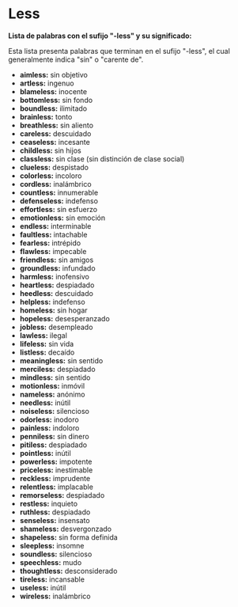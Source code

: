 # Less



**Lista de palabras con el sufijo "-less" y su significado:**

Esta lista presenta palabras que terminan en el sufijo "-less", el cual generalmente indica "sin" o "carente de".

*   **aimless:** sin objetivo
*   **artless:** ingenuo
*   **blameless:** inocente
*   **bottomless:** sin fondo
*   **boundless:** ilimitado
*   **brainless:** tonto
*   **breathless:** sin aliento
*   **careless:** descuidado
*   **ceaseless:** incesante
*   **childless:** sin hijos
*   **classless:** sin clase (sin distinción de clase social)
*   **clueless:** despistado
*   **colorless:** incoloro
*   **cordless:** inalámbrico
*   **countless:** innumerable
*   **defenseless:** indefenso
*   **effortless:** sin esfuerzo
*   **emotionless:** sin emoción
*   **endless:** interminable
*   **faultless:** intachable
*   **fearless:** intrépido
*   **flawless:** impecable
*   **friendless:** sin amigos
*   **groundless:** infundado
*   **harmless:** inofensivo
*   **heartless:** despiadado
*   **heedless:** descuidado
*   **helpless:** indefenso
*   **homeless:** sin hogar
*   **hopeless:** desesperanzado
*   **jobless:** desempleado
*   **lawless:** ilegal
*   **lifeless:** sin vida
*   **listless:** decaído
*   **meaningless:** sin sentido
*   **merciless:** despiadado
*   **mindless:** sin sentido
*   **motionless:** inmóvil
*   **nameless:** anónimo
*   **needless:** inútil
*   **noiseless:** silencioso
*   **odorless:** inodoro
*   **painless:** indoloro
*   **penniless:** sin dinero
*   **pitiless:** despiadado
*   **pointless:** inútil
*   **powerless:** impotente
*   **priceless:** inestimable
*   **reckless:** imprudente
*   **relentless:** implacable
*   **remorseless:** despiadado
*   **restless:** inquieto
*   **ruthless:** despiadado
*   **senseless:** insensato
*   **shameless:** desvergonzado
*   **shapeless:** sin forma definida
*   **sleepless:** insomne
*   **soundless:** silencioso
*   **speechless:** mudo
*   **thoughtless:** desconsiderado
*   **tireless:** incansable
*   **useless:** inútil
*   **wireless:** inalámbrico

